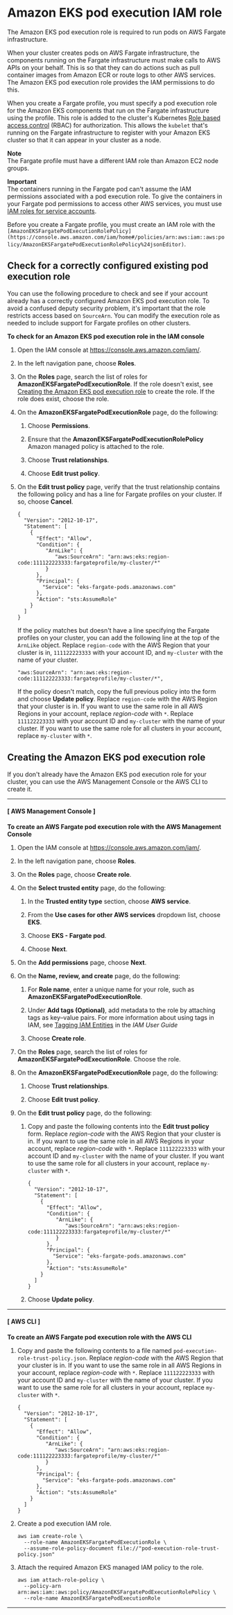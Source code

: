# Amazon EKS pod execution IAM role<a name="pod-execution-role"></a>

The Amazon EKS pod execution role is required to run pods on AWS Fargate infrastructure\.

When your cluster creates pods on AWS Fargate infrastructure, the components running on the Fargate infrastructure must make calls to AWS APIs on your behalf\. This is so that they can do actions such as pull container images from Amazon ECR or route logs to other AWS services\. The Amazon EKS pod execution role provides the IAM permissions to do this\.

When you create a Fargate profile, you must specify a pod execution role for the Amazon EKS components that run on the Fargate infrastructure using the profile\. This role is added to the cluster's Kubernetes [Role based access control](https://kubernetes.io/docs/admin/authorization/rbac/) \(RBAC\) for authorization\. This allows the `kubelet` that's running on the Fargate infrastructure to register with your Amazon EKS cluster so that it can appear in your cluster as a node\.

**Note**  
The Fargate profile must have a different IAM role than Amazon EC2 node groups\.

**Important**  
The containers running in the Fargate pod can't assume the IAM permissions associated with a pod execution role\. To give the containers in your Fargate pod permissions to access other AWS services, you must use [IAM roles for service accounts](iam-roles-for-service-accounts.md)\.

Before you create a Fargate profile, you must create an IAM role with the `[AmazonEKSFargatePodExecutionRolePolicy](https://console.aws.amazon.com/iam/home#/policies/arn:aws:iam::aws:policy/AmazonEKSFargatePodExecutionRolePolicy%24jsonEditor)`\.

## Check for a correctly configured existing pod execution role<a name="check-pod-execution-role"></a>

You can use the following procedure to check and see if your account already has a correctly configured Amazon EKS pod execution role\. To avoid a confused deputy security problem, it's important that the role restricts access based on `SourceArn`\. You can modify the execution role as needed to include support for Fargate profiles on other clusters\.<a name="procedure_check_worker_node_role"></a>

**To check for an Amazon EKS pod execution role in the IAM console**

1. Open the IAM console at [https://console\.aws\.amazon\.com/iam/](https://console.aws.amazon.com/iam/)\.

1. In the left navigation pane, choose **Roles**\. 

1. On the **Roles** page, search the list of roles for **AmazonEKSFargatePodExecutionRole**\. If the role doesn't exist, see [Creating the Amazon EKS pod execution role](#create-pod-execution-role) to create the role\. If the role does exist, choose the role\.

1. On the **AmazonEKSFargatePodExecutionRole** page, do the following:

   1. Choose **Permissions**\.

   1. Ensure that the **AmazonEKSFargatePodExecutionRolePolicy** Amazon managed policy is attached to the role\.

   1. Choose **Trust relationships**\.

   1. Choose **Edit trust policy**\.

1. On the **Edit trust policy** page, verify that the trust relationship contains the following policy and has a line for Fargate profiles on your cluster\. If so, choose **Cancel**\.

   ```
   {
     "Version": "2012-10-17",
     "Statement": [
       {
         "Effect": "Allow",
         "Condition": {
            "ArnLike": {
               "aws:SourceArn": "arn:aws:eks:region-code:111122223333:fargateprofile/my-cluster/*"
            }
         },
         "Principal": {
           "Service": "eks-fargate-pods.amazonaws.com"
         },
         "Action": "sts:AssumeRole"
       }
     ]
   }
   ```

   If the policy matches but doesn't have a line specifying the Fargate profiles on your cluster, you can add the following line at the top of the `ArnLike` object\. Replace `region-code` with the AWS Region that your cluster is in, `111122223333` with your account ID, and `my-cluster` with the name of your cluster\.

   ```
   "aws:SourceArn": "arn:aws:eks:region-code:111122223333:fargateprofile/my-cluster/*",
   ```

   If the policy doesn't match, copy the full previous policy into the form and choose **Update policy**\. Replace `region-code` with the AWS Region that your cluster is in\. If you want to use the same role in all AWS Regions in your account, replace *region\-code* with `*`\. Replace `111122223333` with your account ID and `my-cluster` with the name of your cluster\. If you want to use the same role for all clusters in your account, replace `my-cluster` with `*`\.

## Creating the Amazon EKS pod execution role<a name="create-pod-execution-role"></a>

If you don't already have the Amazon EKS pod execution role for your cluster, you can use the AWS Management Console or the AWS CLI to create it\.

------
#### [ AWS Management Console ]

**To create an AWS Fargate pod execution role with the AWS Management Console**

1. Open the IAM console at [https://console\.aws\.amazon\.com/iam/](https://console.aws.amazon.com/iam/)\.

1. In the left navigation pane, choose **Roles**\.

1. On the **Roles** page, choose **Create role**\.

1. On the **Select trusted entity** page, do the following:

   1. In the **Trusted entity type** section, choose **AWS service**\. 

   1. From the **Use cases for other AWS services** dropdown list, choose **EKS**\.

   1. Choose **EKS \- Fargate pod**\.

   1. Choose **Next**\.

1. On the **Add permissions** page, choose **Next**\.

1. On the **Name, review, and create** page, do the following:

   1. For **Role name**, enter a unique name for your role, such as **AmazonEKSFargatePodExecutionRole**\.

   1. Under **Add tags \(Optional\)**, add metadata to the role by attaching tags as key–value pairs\. For more information about using tags in IAM, see [Tagging IAM Entities](https://docs.aws.amazon.com/IAM/latest/UserGuide/id_tags.html) in the *IAM User Guide*

   1. Choose **Create role**\.

1. On the **Roles** page, search the list of roles for **AmazonEKSFargatePodExecutionRole**\. Choose the role\.

1. On the **AmazonEKSFargatePodExecutionRole** page, do the following:

   1. Choose **Trust relationships**\.

   1. Choose **Edit trust policy**\.

1. On the **Edit trust policy** page, do the following:

   1. Copy and paste the following contents into the **Edit trust policy** form\. Replace *region\-code* with the AWS Region that your cluster is in\. If you want to use the same role in all AWS Regions in your account, replace *region\-code* with `*`\. Replace `111122223333` with your account ID and `my-cluster` with the name of your cluster\. If you want to use the same role for all clusters in your account, replace `my-cluster` with `*`\.

      ```
      {
        "Version": "2012-10-17",
        "Statement": [
          {
            "Effect": "Allow",
            "Condition": {
               "ArnLike": {
                  "aws:SourceArn": "arn:aws:eks:region-code:111122223333:fargateprofile/my-cluster/*"
               }
            },
            "Principal": {
              "Service": "eks-fargate-pods.amazonaws.com"
            },
            "Action": "sts:AssumeRole"
          }
        ]
      }
      ```

   1. Choose **Update policy**\.

------
#### [ AWS CLI ]

**To create an AWS Fargate pod execution role with the AWS CLI**

1. Copy and paste the following contents to a file named `pod-execution-role-trust-policy.json`\. Replace *region\-code* with the AWS Region that your cluster is in\. If you want to use the same role in all AWS Regions in your account, replace *region\-code* with `*`\. Replace `111122223333` with your account ID and `my-cluster` with the name of your cluster\. If you want to use the same role for all clusters in your account, replace `my-cluster` with `*`\.

   ```
   {
     "Version": "2012-10-17",
     "Statement": [
       {
         "Effect": "Allow",
         "Condition": {
            "ArnLike": {
               "aws:SourceArn": "arn:aws:eks:region-code:111122223333:fargateprofile/my-cluster/*"
            }
         },
         "Principal": {
           "Service": "eks-fargate-pods.amazonaws.com"
         },
         "Action": "sts:AssumeRole"
       }
     ]
   }
   ```

1. Create a pod execution IAM role\.

   ```
   aws iam create-role \
     --role-name AmazonEKSFargatePodExecutionRole \
     --assume-role-policy-document file://"pod-execution-role-trust-policy.json"
   ```

1. Attach the required Amazon EKS managed IAM policy to the role\.

   ```
   aws iam attach-role-policy \
     --policy-arn arn:aws:iam::aws:policy/AmazonEKSFargatePodExecutionRolePolicy \
     --role-name AmazonEKSFargatePodExecutionRole
   ```

------